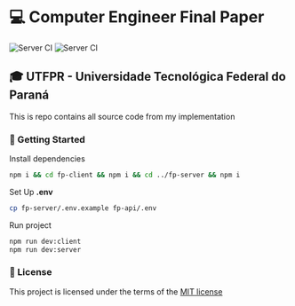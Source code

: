 # :computer: Computer Engineer Final Paper

![Server CI](https://github.com/hrozan/utfpr-final-paper/workflows/Server%20CI/badge.svg) ![Server CI](https://github.com/hrozan/utfpr-final-paper/workflows/Server%20CI/badge.svg)

## :mortar_board: UTFPR - Universidade Tecnológica Federal do Paraná

This is repo contains all source code from my implementation

### :rocket: Getting Started

Install dependencies

```bash
npm i && cd fp-client && npm i && cd ../fp-server && npm i
```

Set Up **.env**

```bash
cp fp-server/.env.example fp-api/.env
```

Run project

```bash
npm run dev:client
npm run dev:server
```

### :page_facing_up: License

This project is licensed under the terms of the [MIT license](/LICENSE)
